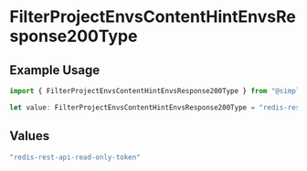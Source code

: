 # FilterProjectEnvsContentHintEnvsResponse200Type

## Example Usage

```typescript
import { FilterProjectEnvsContentHintEnvsResponse200Type } from "@simplesagar/vercel/models/filterprojectenvsop.js";

let value: FilterProjectEnvsContentHintEnvsResponse200Type = "redis-rest-api-read-only-token";
```

## Values

```typescript
"redis-rest-api-read-only-token"
```